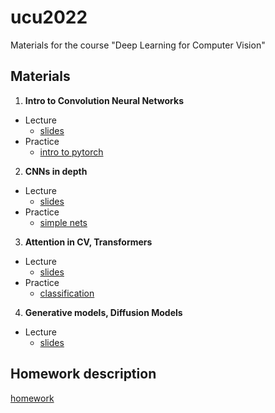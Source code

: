 # ucu2022

Materials for the course "Deep Learning for Computer Vision"


## Materials


1.  **Intro to Convolution Neural Networks**

  - Lecture
    - [slides](https://github.com/lyubonko/ucu2022cv/raw/master/lectures/lecture1_intro.pdf)
  - Practice
    - [intro to pytorch](https://colab.research.google.com/github/lyubonko/ucu2022cv/blob/master/assignments/a1_pytorch.ipynb)
    
2.  **CNNs in depth**

  - Lecture
    - [slides](https://github.com/lyubonko/ucu2022cv/raw/master/lectures/lecture2_cnn.pdf)
  - Practice  
    - [simple nets](https://colab.research.google.com/github/lyubonko/ucu2022cv/blob/master/assignments/a2_simple_network.ipynb) 

3. **Attention in CV, Transformers**

  - Lecture
    - [slides](https://github.com/lyubonko/ucu2022cv/raw/master/lectures/lecture3_attention.pdf)
  - Practice  
    - [classification](https://colab.research.google.com/github/lyubonko/ucu2022cv/blob/master/assignments/a3_cifar10.ipynb) 

4. **Generative models, Diffusion Models**

  - Lecture
    - [slides](https://github.com/lyubonko/ucu2022cv/raw/master/lectures/lecture4_diffusions.pdf)

## Homework description

[homework](https://github.com/lyubonko/ucu2022cv/raw/master/assignments/2022_UCU_DL4CV_homework.pdf)

